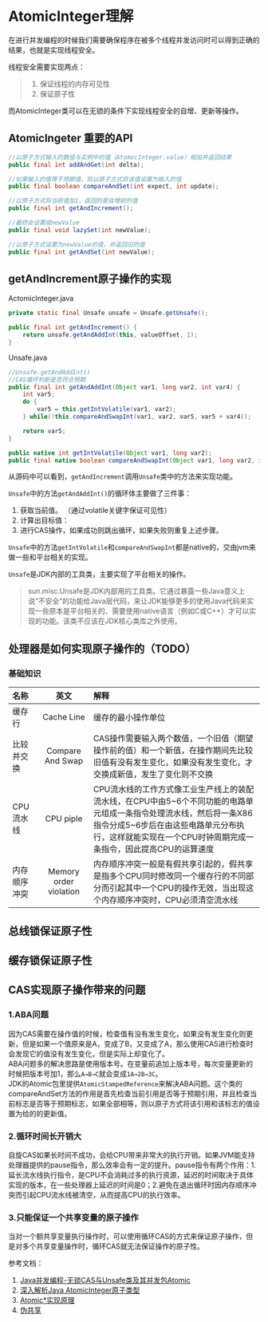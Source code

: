 # AtomicInteger理解

在进行并发编程的时候我们需要确保程序在被多个线程并发访问时可以得到正确的结果，也就是实现线程安全。

线程安全需要实现两点：
> 1. 保证线程的内存可见性
> 2. 保证原子性

而AtomicInteger类可以在无锁的条件下实现线程安全的自增、更新等操作。

## AtomicIngeter 重要的API
```java
//以原子方式输入的数组与实例中的值（AtomocInteger.value）相加并返回结果
public final int addAndGet(int delta);

//如果输入的值等于预期值，则以原子方式将该值设置为输入的值
public final boolean compareAndSet(int expect, int update);

//以原子方式将当前值加1，返回的是自增前的值
public final int getAndIncrement();

//最终会设置成newValue
public final void lazySet(int newValue);

//以原子方式设置为newValue的值，并返回旧的值
public final int getAndSet(int newValue);
```

## getAndIncrement原子操作的实现
ActomicInteger.java
```java
private static final Unsafe unsafe = Unsafe.getUnsafe();

public final int getAndIncrement() {
    return unsafe.getAndAddInt(this, valueOffset, 1);
}
```
Unsafe.java
```java
//Unsafe.getAndAddInt()
//CAS循环判断是否符合预期
public final int getAndAddInt(Object var1, long var2, int var4) {
    int var5;
    do {
        var5 = this.getIntVolatile(var1, var2);
    } while(!this.compareAndSwapInt(var1, var2, var5, var5 + var4));

    return var5;
}

public native int getIntVolatile(Object var1, long var2);
public final native boolean compareAndSwapInt(Object var1, long var2, int var4, int var5);
```
从源码中可以看到，`getAndIncrement`调用`Unsafe`类中的方法来实现功能。   

`Unsafe`中的方法`getAndAddInt()`的循环体主要做了三件事：
1. 获取当前值。 （通过volatile关键字保证可见性）
2. 计算出目标值：
3. 进行CAS操作，如果成功则跳出循环，如果失败则重复上述步骤。     


`Unsafe`中的方法`getIntVolatile`和`compareAndSwapInt`都是native的，交由jvm来做一些和平台相关的实现。

`Unsafe`是JDK内部的工具类，主要实现了平台相关的操作。

> sun.misc.Unsafe是JDK内部用的工具类。它通过暴露一些Java意义上说“不安全”的功能给Java层代码，来让JDK能够更多的使用Java代码来实现一些原本是平台相关的、需要使用native语言（例如C或C++）才可以实现的功能。该类不应该在JDK核心类库之外使用。


## 处理器是如何实现原子操作的（TODO）
### 基础知识
|名称|英文|解释
|:--|:-:|:--|
|缓存行|Cache Line|缓存的最小操作单位
|比较并交换| Compare And Swap| CAS操作需要输入两个数值，一个旧值（期望操作前的值）和一个新值，在操作期间先比较旧值有没有发生变化，如果没有发生变化，才交换成新值，发生了变化则不交换
|CPU流水线| CPU piple | CPU流水线的工作方式像工业生产线上的装配流水线，在CPU中由5~6个不同功能的电路单元组成一条指令处理流水线，然后将一条X86指令分成5~6步后在由这些电路单元分布执行，这样就能实现在一个CPU时钟周期完成一条指令，因此提高CPU的运算速度
|内存顺序冲突| Memory order violation| 内存顺序冲突一般是有假共享引起的，假共享是指多个CPU同时修改同一个缓存行的不同部分而引起其中一个CPU的操作无效，当出现这个内存顺序冲突时，CPU必须清空流水线

## 总线锁保证原子性

## 缓存锁保证原子性


## CAS实现原子操作带来的问题
### 1.ABA问题
因为CAS需要在操作值的时候，检查值有没有发生变化，如果没有发生变化则更新，但是如果一个值原来是A，变成了B，又变成了A，那么使用CAS进行检查时会发现它的值没有发生变化，但是实际上却变化了。   
ABA问题多的解决思路是使用版本号。在变量前追加上版本号，每次变量更新的时候把版本号加1，那么`A→B→C`就会变成`1A→2B→3C`。         
JDK的Atomic包里提供`AtomicStampedReference`来解决ABA问题。这个类的compareAndSet方法的作用是首先检查当前引用是否等于预期引用，并且检查当前标志是否等于预期标志，如果全部相等，则以原子方式将该引用和该标志的值设置为给的的更新值。

### 2.循环时间长开销大
自旋CAS如果长时间不成功，会给CPU带来非常大的执行开销。如果JVM能支持处理器提供的pause指令，那么效率会有一定的提升。pause指令有两个作用：1.延长流水线执行指令，是CPU不会消耗过多的执行资源，延迟的时间取决于具体实现的版本，在一些处理器上延迟的时间是0；2.避免在退出循环时因内存顺序冲突而引起CPU流水线被清空，从而提高CPU的执行效率。

### 3.只能保证一个共享变量的原子操作
当对一个额共享变量执行操作时，可以使用循环CAS的方式来保证原子操作，但是对多个共享变量操作时，循环CAS就无法保证操作的原子性。


参考文档：          
 1. [Java并发编程-无锁CAS与Unsafe类及其并发包Atomic](https://blog.csdn.net/javazejian/article/details/72772470)
 2. [深入解析Java AtomicInteger原子类型](https://juejin.im/post/5c22e5f46fb9a049f1543d0e)
 3. [Atomic*实现原理](https://juejin.im/post/5b9e5279f265da0af7750c3f)
 4. [伪共享](https://www.cnblogs.com/cyfonly/p/5800758.html)